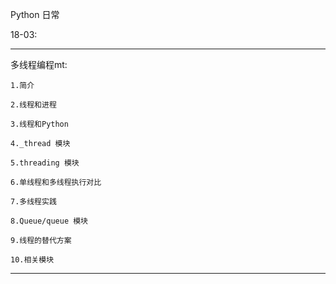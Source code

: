 Python 日常

18-03:

-----------------------------
多线程编程mt:

    1.简介

    2.线程和进程

    3.线程和Python

    4._thread 模块

    5.threading 模块

    6.单线程和多线程执行对比

    7.多线程实践

    8.Queue/queue 模块

    9.线程的替代方案

    10.相关模块
-----------------------------
